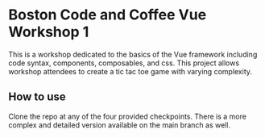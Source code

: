 # Boston Code and Coffee Vue Workshop 1

This is a workshop dedicated to the basics of the Vue framework including code syntax, components, composables, and css. This project allows workshop attendees to create a tic tac toe game with varying complexity.

## How to use

Clone the repo at any of the four provided checkpoints. There is a more complex and detailed version available on the main branch as well.